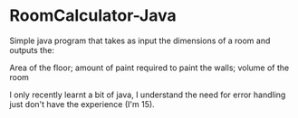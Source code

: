 # RoomCalculator-Java
Simple java program that takes as input the dimensions of a room and outputs the:

Area of the floor; amount of paint required to paint the walls; volume of the room

I only recently learnt a bit of java, I understand the need for error handling just don't have the experience (I'm 15).

